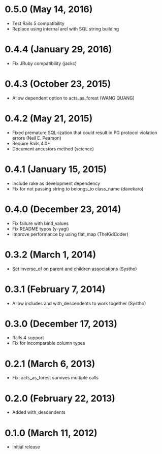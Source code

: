 # 0.5.0 (May 14, 2016)

* Test Rails 5 compatibility
* Replace using internal arel with SQL string building

# 0.4.4 (January 29, 2016)

* Fix JRuby compatibility (jackc)

# 0.4.3 (October 23, 2015)

* Allow dependent option to acts_as_forest (WANG QUANG)

# 0.4.2 (May 21, 2015)

* Fixed premature SQL-ization that could result in PG protocol violation errors (Neil E. Pearson)
* Require Rails 4.0+
* Document ancestors method (science)

# 0.4.1 (January 15, 2015)

* Include rake as development dependency
* Fix for not passing string to belongs_to class_name (davekaro)

# 0.4.0 (December 23, 2014)

* Fix failure with bind_values
* Fix README typos (y-yagi)
* Improve performance by using flat_map (TheKidCoder)

# 0.3.2 (March 1, 2014)

* Set inverse_of on parent and children associations (Systho)

# 0.3.1 (February 7, 2014)

* Allow includes and with_descendents to work together (Systho)

# 0.3.0 (December 17, 2013)

* Rails 4 support
* Fix for incomparable column types

# 0.2.1 (March 6, 2013)

* Fix: acts_as_forest survives multiple calls

# 0.2.0 (February 22, 2013)

* Added with_descendents

# 0.1.0 (March 11, 2012)

* Initial release
